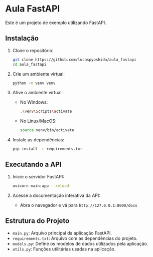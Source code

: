 # Aula FastAPI

Este é um projeto de exemplo utilizando FastAPI.

## Instalação

1. Clone o repositório:
    ```bash
    git clone https://github.com/lucaspyoshida/aula_fastapi
    cd aula_fastapi
    ```

2. Crie um ambiente virtual:
    ```bash
    python -m venv venv
    ```

3. Ative o ambiente virtual:
    - No Windows:
        ```bash
        .\venv\Scripts\activate
        ```
    - No Linux/MacOS:
        ```bash
        source venv/bin/activate
        ```

4. Instale as dependências:
    ```bash
    pip install -r requirements.txt
    ```

## Executando a API

1. Inicie o servidor FastAPI:
    ```bash
    uvicorn main:app --reload
    ```

2. Acesse a documentação interativa da API:
    - Abra o navegador e vá para `http://127.0.0.1:8000/docs`

## Estrutura do Projeto

- `main.py`: Arquivo principal da aplicação FastAPI.
- `requirements.txt`: Arquivo com as dependências do projeto.
- `models.py`: Define os modelos de dados utilizados pela aplicação.
- `utils.py`: Funções utilitárias usadas na aplicação.

